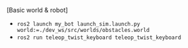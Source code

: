 [Basic world & robot]
- `ros2 launch my_bot launch_sim.launch.py world:=./dev_ws/src/worlds/obstacles.world`
- `ros2 run teleop_twist_keyboard teleop_twist_keyboard`
